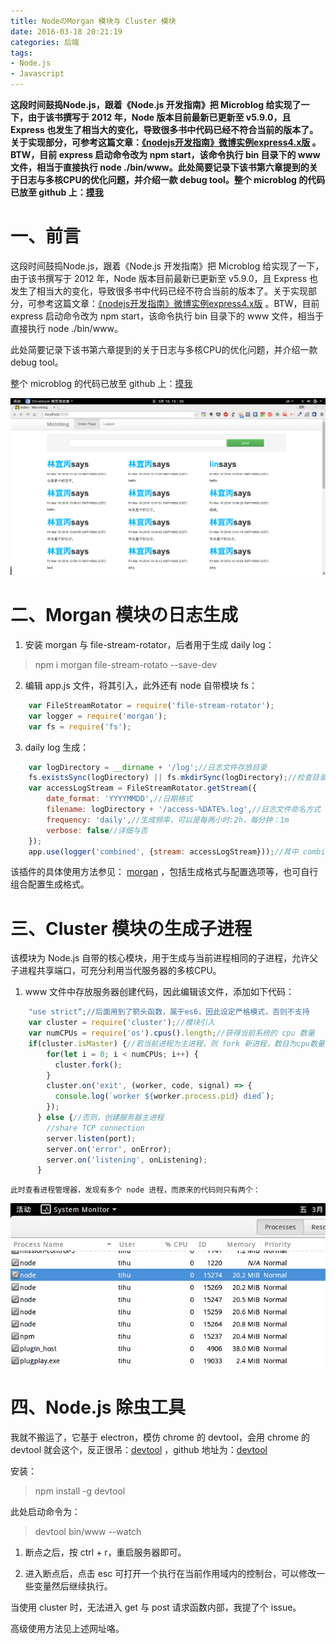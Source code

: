 ```yaml
---
title: NodeのMorgan 模块与 Cluster 模块
date: 2016-03-18 20:21:19
categories: 后端
tags:
- Node.js
- Javascript
---
```


**这段时间鼓捣Node.js，跟着《Node.js 开发指南》把 Microblog 给实现了一下，由于该书撰写于 2012 年，Node 版本目前最新已更新至 v5.9.0，且 Express 也发生了相当大的变化，导致很多书中代码已经不符合当前的版本了。关于实现部分，可参考这篇文章：[《nodejs开发指南》微博实例express4.x版](http://www.cnblogs.com/yuanzm/p/3770986.html) 。BTW，目前 express 启动命令改为 npm start，该命令执行 bin 目录下的 www 文件，相当于直接执行 node ./bin/www。此处简要记录下该书第六章提到的关于日志与多核CPU的优化问题，并介绍一款 debug tool。整个 microblog 的代码已放至 github 上：[摸我](https://github.com/quanru/microblog)**

<!-- more -->

# 一、前言

这段时间鼓捣Node.js，跟着《Node.js 开发指南》把 Microblog 给实现了一下，由于该书撰写于 2012 年，Node 版本目前最新已更新至 v5.9.0，且 Express 也发生了相当大的变化，导致很多书中代码已经不符合当前的版本了。关于实现部分，可参考这篇文章：[《nodejs开发指南》微博实例express4.x版](http://www.cnblogs.com/yuanzm/p/3770986.html) 。BTW，目前 express 启动命令改为 npm start，该命令执行 bin 目录下的 www 文件，相当于直接执行 node ./bin/www。

此处简要记录下该书第六章提到的关于日志与多核CPU的优化问题，并介绍一款 debug tool。

整个 microblog 的代码已放至 github 上：[摸我](https://github.com/quanru/microblog)

![ ](/post-img/microblog.png  "microblog")


# 二、Morgan 模块の日志生成

1. 安装 morgan 与 file-stream-rotator，后者用于生成 daily log：
> npm i morgan file-stream-rotato --save-dev

2. 编辑 app.js 文件，将其引入，此外还有 node 自带模块 fs：
```javascript
    var FileStreamRotator = require('file-stream-rotator');
    var logger = require('morgan');
    var fs = require('fs');
```

3. daily log 生成：
```javascript
    var logDirectory = __dirname + '/log';//日志文件存放目录
    fs.existsSync(logDirectory) || fs.mkdirSync(logDirectory);//检查目录是否存在，若不存在则新建
    var accessLogStream = FileStreamRotator.getStream({
        date_format: 'YYYYMMDD',//日期格式
        filename: logDirectory + '/access-%DATE%.log',//日志文件命名方式
        frequency: 'daily',//生成频率，可以是每两小时:2h，每分钟：1m
        verbose: false//详细与否
    });
    app.use(logger('combined', {stream: accessLogStream}));//其中 combined 为生成格式
```

该插件的具体使用方法参见： [morgan](https://www.npmjs.com/package/morgan) ，包括生成格式与配置选项等，也可自行组合配置生成格式。

# 三、Cluster 模块の生成子进程

该模块为 Node.js 自带的核心模块，用于生成与当前进程相同的子进程，允许父子进程共享端口，可充分利用当代服务器的多核CPU。

1. www 文件中存放服务器创建代码，因此编辑该文件，添加如下代码：
```javascript
    "use strict“;//后面用到了箭头函数，属于es6，因此设定严格模式，否则不支持
    var cluster = require('cluster');//模块引入
    var numCPUs = require('os').cpus().length;//获得当前系统的 cpu 数量
    if(cluster.isMaster) {//若当前进程为主进程，则 fork 新进程，数目为cpu数量
        for(let i = 0; i < numCPUs; i++) {
          cluster.fork();
        }
        cluster.on('exit', (worker, code, signal) => {
          console.log(`worker ${worker.process.pid} died`);
        });
      } else {//否则，创建服务器主进程
        //share TCP connection
        server.listen(port);
        server.on('error', onError);
        server.on('listening', onListening);
      }
```
    此时查看进程管理器，发现有多个 node 进程，而原来的代码则只有两个：
![ ](/post-img/node.png  "node 进程个数")

# 四、Node.js 除虫工具

我就不搬运了，它基于 electron，模仿 chrome 的 devtool，会用 chrome 的 devtool 就会这个，反正很吊：[devtool](https://segmentfault.com/a/1190000004509016) ，github 地址为：[devtool](https://github.com/Jam3/devtool)

安装：
> npm install -g devtool

此处启动命令为：
>devtool bin/www --watch

1. 断点之后，按 ctrl + r，重启服务器即可。

2. 进入断点后，点击 esc 可打开一个执行在当前作用域内的控制台，可以修改一些变量然后继续执行。

当使用 cluster 时，无法进入 get 与 post 请求函数内部，我提了个 issue。

高级使用方法见上述网址咯。
